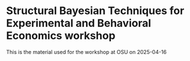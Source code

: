 # Structural Bayesian Techniques for Experimental and Behavioral Economics workshop

This is the material used for the workshop at OSU on 2025-04-16
